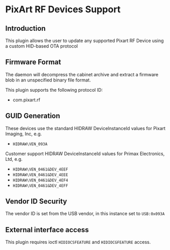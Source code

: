 PixArt RF Devices Support
=========================

Introduction
------------

This plugin allows the user to update any supported Pixart RF Device using a
custom HID-based OTA protocol

Firmware Format
---------------

The daemon will decompress the cabinet archive and extract a firmware blob in
an unspecified binary file format.

This plugin supports the following protocol ID:

 * com.pixart.rf

GUID Generation
---------------

These devices use the standard HIDRAW DeviceInstanceId values for Pixart Imaging, Inc, e.g.

 * `HIDRAW\VEN_093A`
 
Customer support HIDRAW DeviceInstanceId values for Primax Electronics, Ltd, e.g.

 * `HIDRAW\VEN_0461&DEV_4EEF`
 * `HIDRAW\VEN_0461&DEV_4EEE`
 * `HIDRAW\VEN_0461&DEV_4EF4`
 * `HIDRAW\VEN_0461&DEV_4EFF`

Vendor ID Security
------------------

The vendor ID is set from the USB vendor, in this instance set to `USB:0x093A`

External interface access
-------------------------
This plugin requires ioctl `HIDIOCSFEATURE` and `HIDIOCGFEATURE` access.
